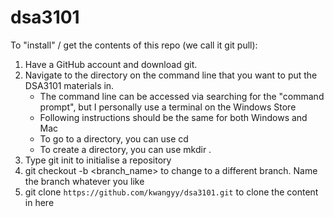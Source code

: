 # dsa3101

To "install" / get the contents of this repo (we call it git pull):
1. Have a GitHub account and download git.
2. Navigate to the directory on the command line that you want to put the DSA3101 materials in.
   - The command line can be accessed via searching for the "command prompt", but I personally use a terminal on the Windows Store
   - Following instructions should be the same for both Windows and Mac
   - To go to a directory, you can use cd
   - To create a directory, you can use mkdir <filename>.
4. Type git init to initialise a repository
5. git checkout -b <branch_name> to change to a different branch. Name the branch whatever you like
6. git clone `https://github.com/kwangyy/dsa3101.git` to clone the content in here

